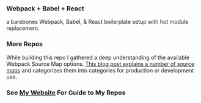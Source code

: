 ### Webpack + Babel + React
a barebones Webpack, Babel, & React boilerplate setup with hot module replacement.
### More Repos
While building this repo I gathered a deep understanding of the available Webpack Source Map options. [This blog post explains a number of source maps](https://blog.scottlogic.com/2017/11/01/webpack-source-map-options-quick-guide.html) and categorizes them into categories for production or development use.

### See [My Website](https://www.maxnelson.io) For Guide to My Repos